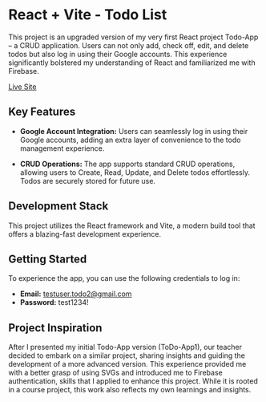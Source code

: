 # React + Vite - Todo List

This project is an upgraded version of my very first React project Todo-App – a CRUD application. Users can not only add, check off, edit, and delete todos but also log in using their Google accounts. This experience significantly bolstered my understanding of React and familiarized me with Firebase.

[Live Site](https://todo-app2-alpha.vercel.app/)

## Key Features

- **Google Account Integration:** Users can seamlessly log in using their Google accounts, adding an extra layer of convenience to the todo management experience.

- **CRUD Operations:** The app supports standard CRUD operations, allowing users to Create, Read, Update, and Delete todos effortlessly. Todos are securely stored for future use.

## Development Stack

This project utilizes the React framework and Vite, a modern build tool that offers a blazing-fast development experience.

## Getting Started

To experience the app, you can use the following credentials to log in:

- **Email:** testuser.todo2@gmail.com
- **Password:** test1234!

## Project Inspiration

After I presented my initial Todo-App version (ToDo-App1), our teacher decided to embark on a similar project, sharing insights and guiding the development of a more advanced version. This experience provided me with a better grasp of using SVGs and introduced me to Firebase authentication, skills that I applied to enhance this project. While it is rooted in a course project, this work also reflects my own learnings and insights.

